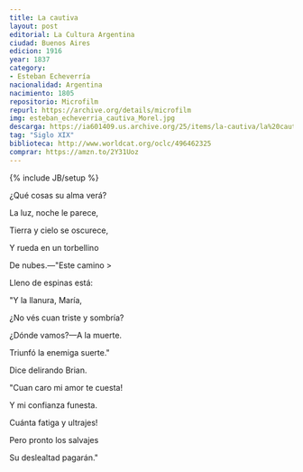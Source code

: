 ```yaml
---
title: La cautiva
layout: post
editorial: La Cultura Argentina
ciudad: Buenos Aires
edicion: 1916
year: 1837
category:
- Esteban Echeverría
nacionalidad: Argentina
nacimiento: 1805
repositorio: Microfilm
repurl: https://archive.org/details/microfilm
img: esteban_echeverria_cautiva_Morel.jpg
descarga: https://ia601409.us.archive.org/25/items/la-cautiva/la%20cautiva.pdf
tag: "Siglo XIX"
biblioteca: http://www.worldcat.org/oclc/496462325
comprar: https://amzn.to/2Y31Uoz
---
```

{% include JB/setup %}

¿Qué cosas su alma verá?
	
La luz, noche le parece,
	
Tierra y cielo se oscurece,
	
Y rueda en un torbellino
	
De nubes.—"Este camino >
	
Lleno de espinas está:
	
"Y la llanura, María,
	
¿No vés cuan triste y sombría?
	
¿Dónde vamos?—A la muerte.
	
Triunfó la enemiga suerte."
	
Dice delirando Brian.
	
"Cuan caro mi amor te cuesta!
	
Y mi confianza funesta.
	
Cuánta fatiga y ultrajes!
	
Pero pronto los salvajes
	
Su deslealtad pagarán."
